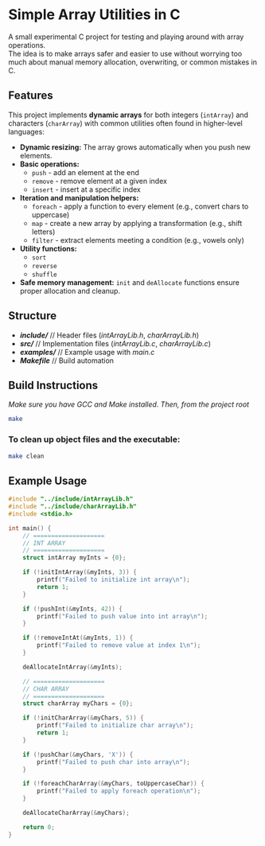 # Simple Array Utilities in C

A small experimental C project for testing and playing around with array operations.  
The idea is to make arrays safer and easier to use without worrying too much about manual memory allocation, overwriting, or common mistakes in C.

## Features

This project implements **dynamic arrays** for both integers (`intArray`) and characters (`charArray`) with common utilities often found in higher-level languages:

- **Dynamic resizing:** The array grows automatically when you push new elements.
- **Basic operations:**  
  - `push` - add an element at the end  
  - `remove` - remove element at a given index  
  - `insert` - insert at a specific index  
- **Iteration and manipulation helpers:**  
  - `foreach` - apply a function to every element (e.g., convert chars to uppercase)  
  - `map` - create a new array by applying a transformation (e.g., shift letters)  
  - `filter` - extract elements meeting a condition (e.g., vowels only)  
- **Utility functions:**  
  - `sort`  
  - `reverse`  
  - `shuffle`  
- **Safe memory management:** `init` and `deAllocate` functions ensure proper allocation and cleanup.

## Structure

 - ***include/*** // Header files (*intArrayLib.h*, *charArrayLib.h*)
 - ***src/*** // Implementation files (*intArrayLib.c*, *charArrayLib.c*)
 - ***examples/*** // Example usage with *main.c*
 - ***Makefile*** // Build automation


## Build Instructions
*Make sure you have GCC and Make installed. Then, from the project root*

```bash
make
```





### To clean up object files and the executable:


```bash
make clean
```


## Example Usage

```c
#include "../include/intArrayLib.h"
#include "../include/charArrayLib.h"
#include <stdio.h>

int main() {
    // ====================
    // INT ARRAY
    // ====================
    struct intArray myInts = {0};

    if (!initIntArray(&myInts, 3)) {
        printf("Failed to initialize int array\n");
        return 1;
    }

    if (!pushInt(&myInts, 42)) {
        printf("Failed to push value into int array\n");
    }

    if (!removeIntAt(&myInts, 1)) {
        printf("Failed to remove value at index 1\n");
    }

    deAllocateIntArray(&myInts);

    // ====================
    // CHAR ARRAY
    // ====================
    struct charArray myChars = {0};

    if (!initCharArray(&myChars, 5)) {
        printf("Failed to initialize char array\n");
        return 1;
    }

    if (!pushChar(&myChars, 'X')) {
        printf("Failed to push char into array\n");
    }

    if (!foreachCharArray(&myChars, toUppercaseChar)) {
        printf("Failed to apply foreach operation\n");
    }

    deAllocateCharArray(&myChars);

    return 0;
}




